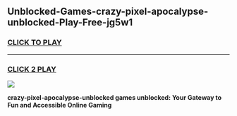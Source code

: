 
## Unblocked-Games-crazy-pixel-apocalypse-unblocked-Play-Free-jg5w1
<h3>
<a href="https://premium76.site?title=crazy-pixel-apocalypse-unblocked&ref=18A1">CLICK TO PLAY</a></h3>
<hr>

<h3>
<a href="https://premium76.site?title=crazy-pixel-apocalypse-unblocked&ref=18A1">CLICK 2 PLAY</a>
  
</h3>

<a href="https://premium76.site?title=crazy-pixel-apocalypse-unblocked&ref=18A1"><img src="https://clearcache.store/games.png"></a>


**crazy-pixel-apocalypse-unblocked games unblocked: Your Gateway to Fun and Accessible Online Gaming**
